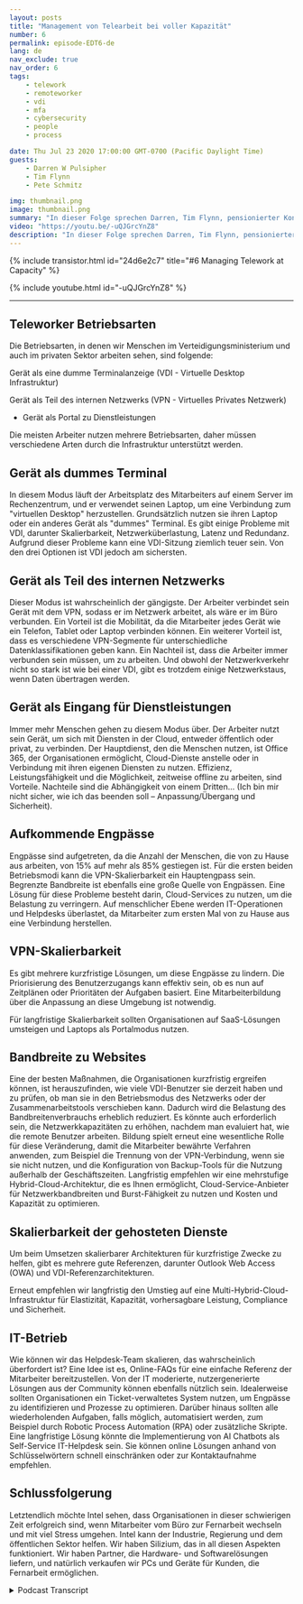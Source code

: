 ```yaml
---
layout: posts
title: "Management von Telearbeit bei voller Kapazität"
number: 6
permalink: episode-EDT6-de
lang: de
nav_exclude: true
nav_order: 6
tags:
    - telework
    - remoteworker
    - vdi
    - mfa
    - cybersecurity
    - people
    - process

date: Thu Jul 23 2020 17:00:00 GMT-0700 (Pacific Daylight Time)
guests:
    - Darren W Pulsipher
    - Tim Flynn
    - Pete Schmitz

img: thumbnail.png
image: thumbnail.png
summary: "In dieser Folge sprechen Darren, Tim Flynn, pensionierter Konteradmiral der Marine, und Pete Schmitz, Account Executive für die Marine von Intel, darüber, wie man das explosive Wachstum von Telearbeitern aufgrund der Covid-19-Pandemie bewältigen kann. Wir diskutieren die verschiedenen Arbeitsmodi, die Mitarbeiter nutzen können, um remote zu arbeiten und dennoch produktiv zu sein: Gerät als dummes Terminal, Gerät als Teil des internen Netzwerks und Gerät als Portal zu Diensten. Das Verständnis dieser Betriebsmodi kann dabei helfen, Engpässe zu finden, die die Effektivität Ihres Teams beeinträchtigen können."
video: "https://youtu.be/-uQJGrcYnZ8"
description: "In dieser Folge sprechen Darren, Tim Flynn, pensionierter Konteradmiral der Marine, und Pete Schmitz, Account Executive für die Marine von Intel, darüber, wie man das explosive Wachstum von Telearbeitern aufgrund der Covid-19-Pandemie bewältigen kann. Wir diskutieren die verschiedenen Arbeitsmodi, die Mitarbeiter nutzen können, um remote zu arbeiten und dennoch produktiv zu sein: Gerät als dummes Terminal, Gerät als Teil des internen Netzwerks und Gerät als Portal zu Diensten. Das Verständnis dieser Betriebsmodi kann dabei helfen, Engpässe zu finden, die die Effektivität Ihres Teams beeinträchtigen können."
---
```


<div>
{% include transistor.html id="24d6e2c7" title="#6 Managing Telework at Capacity" %}

{% include youtube.html id="-uQJGrcYnZ8" %}
</div>

---

## Teleworker Betriebsarten

Die Betriebsarten, in denen wir Menschen im Verteidigungsministerium und auch im privaten Sektor arbeiten sehen, sind folgende:

Gerät als eine dumme Terminalanzeige (VDI - Virtuelle Desktop Infrastruktur)

Gerät als Teil des internen Netzwerks (VPN - Virtuelles Privates Netzwerk)

* Gerät als Portal zu Dienstleistungen

Die meisten Arbeiter nutzen mehrere Betriebsarten, daher müssen verschiedene Arten durch die Infrastruktur unterstützt werden.

## Gerät als dummes Terminal

In diesem Modus läuft der Arbeitsplatz des Mitarbeiters auf einem Server im Rechenzentrum, und er verwendet seinen Laptop, um eine Verbindung zum "virtuellen Desktop" herzustellen. Grundsätzlich nutzen sie ihren Laptop oder ein anderes Gerät als "dummes" Terminal. Es gibt einige Probleme mit VDI, darunter Skalierbarkeit, Netzwerküberlastung, Latenz und Redundanz. Aufgrund dieser Probleme kann eine VDI-Sitzung ziemlich teuer sein. Von den drei Optionen ist VDI jedoch am sichersten.

## Gerät als Teil des internen Netzwerks

Dieser Modus ist wahrscheinlich der gängigste. Der Arbeiter verbindet sein Gerät mit dem VPN, sodass er im Netzwerk arbeitet, als wäre er im Büro verbunden. Ein Vorteil ist die Mobilität, da die Mitarbeiter jedes Gerät wie ein Telefon, Tablet oder Laptop verbinden können. Ein weiterer Vorteil ist, dass es verschiedene VPN-Segmente für unterschiedliche Datenklassifikationen geben kann. Ein Nachteil ist, dass die Arbeiter immer verbunden sein müssen, um zu arbeiten. Und obwohl der Netzwerkverkehr nicht so stark ist wie bei einer VDI, gibt es trotzdem einige Netzwerkstaus, wenn Daten übertragen werden.

## Gerät als Eingang für Dienstleistungen

Immer mehr Menschen gehen zu diesem Modus über. Der Arbeiter nutzt sein Gerät, um sich mit Diensten in der Cloud, entweder öffentlich oder privat, zu verbinden. Der Hauptdienst, den die Menschen nutzen, ist Office 365, der Organisationen ermöglicht, Cloud-Dienste anstelle oder in Verbindung mit ihren eigenen Diensten zu nutzen. Effizienz, Leistungsfähigkeit und die Möglichkeit, zeitweise offline zu arbeiten, sind Vorteile. Nachteile sind die Abhängigkeit von einem Dritten... (Ich bin mir nicht sicher, wie ich das beenden soll – Anpassung/Übergang und Sicherheit).

## Aufkommende Engpässe

Engpässe sind aufgetreten, da die Anzahl der Menschen, die von zu Hause aus arbeiten, von 15% auf mehr als 85% gestiegen ist. Für die ersten beiden Betriebsmodi kann die VPN-Skalierbarkeit ein Hauptengpass sein. Begrenzte Bandbreite ist ebenfalls eine große Quelle von Engpässen. Eine Lösung für diese Probleme besteht darin, Cloud-Services zu nutzen, um die Belastung zu verringern. Auf menschlicher Ebene werden IT-Operationen und Helpdesks überlastet, da Mitarbeiter zum ersten Mal von zu Hause aus eine Verbindung herstellen.

## VPN-Skalierbarkeit

Es gibt mehrere kurzfristige Lösungen, um diese Engpässe zu lindern. Die Priorisierung des Benutzerzugangs kann effektiv sein, ob es nun auf Zeitplänen oder Prioritäten der Aufgaben basiert. Eine Mitarbeiterbildung über die Anpassung an diese Umgebung ist notwendig.

Für langfristige Skalierbarkeit sollten Organisationen auf SaaS-Lösungen umsteigen und Laptops als Portalmodus nutzen.

## Bandbreite zu Websites

Eine der besten Maßnahmen, die Organisationen kurzfristig ergreifen können, ist herauszufinden, wie viele VDI-Benutzer sie derzeit haben und zu prüfen, ob man sie in den Betriebsmodus des Netzwerks oder der Zusammenarbeitstools verschieben kann. Dadurch wird die Belastung des Bandbreitenverbrauchs erheblich reduziert. Es könnte auch erforderlich sein, die Netzwerkkapazitäten zu erhöhen, nachdem man evaluiert hat, wie die remote Benutzer arbeiten. Bildung spielt erneut eine wesentliche Rolle für diese Veränderung, damit die Mitarbeiter bewährte Verfahren anwenden, zum Beispiel die Trennung von der VPN-Verbindung, wenn sie sie nicht nutzen, und die Konfiguration von Backup-Tools für die Nutzung außerhalb der Geschäftszeiten. Langfristig empfehlen wir eine mehrstufige Hybrid-Cloud-Architektur, die es Ihnen ermöglicht, Cloud-Service-Anbieter für Netzwerkbandbreiten und Burst-Fähigkeit zu nutzen und Kosten und Kapazität zu optimieren.

## Skalierbarkeit der gehosteten Dienste

Um beim Umsetzen skalierbarer Architekturen für kurzfristige Zwecke zu helfen, gibt es mehrere gute Referenzen, darunter Outlook Web Access (OWA) und VDI-Referenzarchitekturen.

Erneut empfehlen wir langfristig den Umstieg auf eine Multi-Hybrid-Cloud-Infrastruktur für Elastizität, Kapazität, vorhersagbare Leistung, Compliance und Sicherheit.

## IT-Betrieb

Wie können wir das Helpdesk-Team skalieren, das wahrscheinlich überfordert ist? Eine Idee ist es, Online-FAQs für eine einfache Referenz der Mitarbeiter bereitzustellen. Von der IT moderierte, nutzergenerierte Lösungen aus der Community können ebenfalls nützlich sein. Idealerweise sollten Organisationen ein Ticket-verwaltetes System nutzen, um Engpässe zu identifizieren und Prozesse zu optimieren. Darüber hinaus sollten alle wiederholenden Aufgaben, falls möglich, automatisiert werden, zum Beispiel durch Robotic Process Automation (RPA) oder zusätzliche Skripte. Eine langfristige Lösung könnte die Implementierung von AI Chatbots als Self-Service IT-Helpdesk sein. Sie können online Lösungen anhand von Schlüsselwörtern schnell einschränken oder zur Kontaktaufnahme empfehlen.

## Schlussfolgerung

Letztendlich möchte Intel sehen, dass Organisationen in dieser schwierigen Zeit erfolgreich sind, wenn Mitarbeiter vom Büro zur Fernarbeit wechseln und mit viel Stress umgehen. Intel kann der Industrie, Regierung und dem öffentlichen Sektor helfen. Wir haben Silizium, das in all diesen Aspekten funktioniert. Wir haben Partner, die Hardware- und Softwarelösungen liefern, und natürlich verkaufen wir PCs und Geräte für Kunden, die Fernarbeit ermöglichen.



<details>
<summary> Podcast Transcript </summary>

<p></p>

</details>
